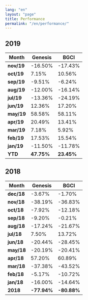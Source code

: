 ```yaml
---
lang: "en"
layout: "page"
title: Performance
permalink: "/en/performance/"
---
```


## 2019

| Month  | Genesis | BGCI    |
|--------|---------|---------|
| **nov/19** | -16.50% | -17.43%  |
| **oct/19** | 7.15% | 10.56%  |
| **sep/19** | -9.51% | -6.24%  |
| **aug/19** | -12.00% | -16.14% |
| **jul/19** | -13.36% | -24.19% |
| **jun/19** | 12.36%  | 17.20%  |
| **may/19** | 58.58%  | 58.11%  |
| **apr/19** | 20.49%  | 13.41%  |
| **mar/19** | 7.18%   | 5.92%   |
| **feb/19** | 17.53%  | 15.54%  |
| **jan/19** | -11.50% | -11.78% |
| **YTD**    | **47.75%** | **23.45%** |

## 2018

| Month  | Genesis | BGCI    |
|--------|---------|---------|
| **dec/18** | -3.67%  | -1.70%  |
| **nov/18** | -38.19% | -36.83% |
| **oct/18** | -7.92%  | -12.18% |
| **sep/18** | -9.20%  | -0.21%  |
| **aug/18** | -17.24% | -21.67% |
| **jul/18** | 7.50%   | 13.72%  |
| **jun/18** | -20.44% | -28.45% |
| **may/18** | -20.19% | -20.41% |
| **apr/18** | 57.20%  | 60.89%  |
| **mar/18** | -37.38% | -43.52% |
| **feb/18** | -5.17%  | -10.72% |
| **jan/18** | -16.00% | -14.64% |
| **2018**   | **-77.94%** | **-80.88%** |
